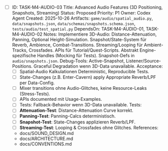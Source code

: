 - [ ] ID: TASK-M4-AUDIO-03
  Title: Advanced Audio Features (3D Positioning, Snapshots, Streaming)
  Status: Proposed
  Priority: P1
  Owner: Codex Agent
  Created: 2025-10-26
  Artifacts: `game/audio/spatial_audio.py`, `data/snapshots.json`, `data/schemas/snapshots.schema.json`, `tests/audio/test_spatial.py`
  DependsOn: TASK-M4-AUDIO-01, TASK-M4-AUDIO-02
  Notes:
  Implementiere 3D-Audio: Distance-Attenuation, Panning, Optional Height-Simulation. Snapshot/State-System für Reverb, Ambience, Combat-Transitions. Streaming/Looping für Ambient-Tracks, Crossfades. APIs für Tutorial/Quest-Scripts. Abstrakt Engine-spezifische Handles (Mocking für Tests). Snapshot-Defs in `audio/snapshots.json`. Debug-Tools: Active-Snapshot, Listener/Source-Positions. Graceful Degradation wenn 3D-Data unavailable.
  Acceptance:
  - [ ] Spatial-Audio Kalkulationen Deterministic, Reproducible Tests.
  - [ ] State-Changes (z.B. Enter-Cavern) apply Appropriate Reverb/LPF per Data-Config.
  - [ ] Mixer transitions ohne Audio-Glitches, keine Resource-Leaks (Stress-Tests).
  - [ ] APIs documented mit Usage-Examples.
  - [ ] Tests: Fallback-Behavior wenn 3D-Data unavailable.
  Tests:
  - [ ] **Attenuation-Test**: Distance-Attenuation Curve korrekt.
  - [ ] **Panning-Test**: Panning-Calcs deterministisch.
  - [ ] **Snapshot-Test**: State-Changes applizieren Reverb/LPF.
  - [ ] **Streaming-Test**: Looping & Crossfades ohne Glitches.
  References:
  - docs/SOUND_DESIGN.md
  - docs/ARCHITECTURE.md
  - docs/CONVENTIONS.md
